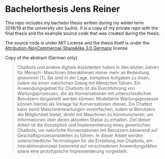 # Bachelorthesis Jens Reiner

This repo includes my bachelor thesis written during my winter term 2018/19 at the university ulm (uulm). It is a copy of my private repo with the final thesis and the example source code that was created during the thesis. 

The source code is under MIT License and the thesis itself is under the [Attribution-NonCommercial-ShareAlike 3.0 Germany](https://creativecommons.org/licenses/by-nc-sa/3.0/de/deed.en) license

Copy of the abstract (German only) 

> Chatbots und andere digitale Assistenten haben in den letzten Jahren für Mensch- Maschinen Interaktionen immer mehr an Bedeutung gewonnen [1]. Sie sind in der Lage, komplexe Aufgaben zu lösen, indem sie einen natürlichen Dialog mit Menschen führen. Ein Anwendungsgebiet für Chatbots ist die Durchführung von Wartungsprozessen, die als Konversationen mit unterschiedlichen Benutzern dargestellt werden können. Modellierte Wartungsprozesse können hierbei als Vorlage für Konversationen dienen. Ein Chatbot kann somit Maschinenwartungen vereinfachen, indem er Benutzern die Möglichkeit bietet, direkt mit Maschinen zu kommunizieren, um Informationen über deren aktuellen Status zu erhalten.
Ziel dieser Arbeit ist die Konzeption und Implementierung eines generischen Chatbots, um natürliche Konversationen mit Benutzern basierend auf Geschäftsprozessmodellen zu führen. In dieser Arbeit werden unterschiedliche Technologien für die Erstellung von Chatbots, ein Interaktionskonzept basierend auf verschiedenen Anwendungsfällen sowie eine prototypische Implementierung vorgestellt.
